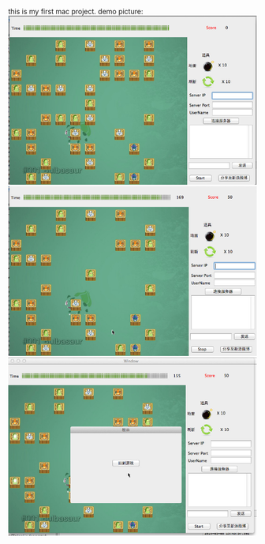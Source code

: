 this is my first mac project.
demo picture:
![image](https://github.com/beichenming/MAC-LianLianKan/blob/master/LianLiankan/demopic/demo1.png)
![image](https://github.com/beichenming/MAC-LianLianKan/blob/master/LianLiankan/demopic/demo2.png)
![image](https://github.com/beichenming/MAC-LianLianKan/blob/master/LianLiankan/demopic/demo3.png)
